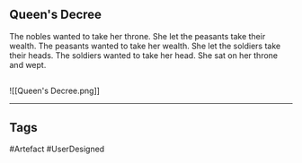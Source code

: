 ## Queen's Decree
The nobles wanted to take her throne.
She let the peasants take their wealth.
The peasants wanted to take her wealth.
She let the soldiers take their heads.
The soldiers wanted to take her head.
She sat on her throne and wept.
## 
![[Queen's Decree.png]]

---
## Tags
#Artefact
#UserDesigned 